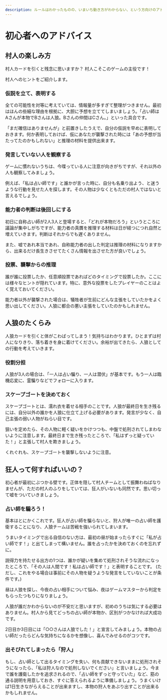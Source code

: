```yaml
---
description: ルールはわかったものの、いまいち動き方がわからない、という方向けのアドバイスです。
---
```


# 初心者へのアドバイス

## 村人の楽しみ方

村人カードを引くと残念に思いますか？ 村人こそこのゲームの主役です！

村人へのヒントをご紹介します。

### 仮説を立て、表明する

全ての可能性を対等に考えていては、情報量が多すぎて整理がつきません。最初はほんの些細な理由を根拠に、大胆に予想を立ててしまいましょう。「占い師はAさんが本物でBさんは人狼。Bさんの仲間はCさん。」といった具合です。

「まだ確信はありませんが」と前置きしたうえで、自分の仮説を早めに表明しておきます。何か表明しておけば、仮にあなたが襲撃された時には「あの予想が当たってたのかもしれない」と推理の材料を提供出来ます。

### 発言していない人を観察する

ゲームに慣れないうちは、今喋っている人に注意が向きがちですが、それ以外の人も観察してみましょう。

例えば、「私は占い師です」と誰かが言った時に、自分も名乗り出よう、と迷うような行動を見せた人を探します。その人物は少なくともただの村人ではないと言えるでしょう。

### 能力者の判断は後回しにする

初日に自称占い師が2人3人と登場すると、「どれが本物だろう」というところに議論が集中しがちですが、能力者の真贋を推理する材料は日が経つにつれ自然と増えていきます。判断はそれからでも遅くありません。

また、嘘であれ本当であれ、自称能力者の出した判定は推理の材料になりますから、出来るだけ長生きさせてたくさん情報を出させた方が良いでしょう。

### 投票、襲撃からの推理

誰が誰に投票したか、任意順投票であればどのタイミングで投票したか。ここには様々なヒントが隠れています。特に、意外な投票をしたプレイヤーのことはよく覚えておいてください。

能力者以外が襲撃された場合は、犠牲者が生前にどんな主張をしていたかをよく思い出してください。人狼に都合の悪い主張をしていたのかもしれません。

## 人狼のたくらみ

人狼カードを引くと体がこわばってしまう！気持ちはわかります。ひとまずは村人になりきり、落ち着きを身に着けてください。余裕が出てきたら、人狼としての行動を考えていきます。

### 役割分担

人狼が3人の場合は、「一人は占い騙り、一人は潜伏」が基本です。もう一人は臨機応変に、霊騙りなどでフォローに入ります。

### スケープゴートを決めておく

スケープゴートとは、濡れ衣を着せる相手のことです。人狼が最終日を生き残るには、自分以外の誰かを人狼に仕立て上げる必要があります。発言が少なく、自己主張の弱い人物がねらい目です。

狙いを定めたら、その人物に軽く疑いをかけつつも、中盤で処刑されてしまわないように注意します。最終日まで生き残ったところで、「私はずっと疑っていた！」と主張して村人を欺きましょう。

くれぐれも、スケープゴートを襲撃しないように注意。

## 狂人って何すればいいの？

初心者が最初にぶつかる壁です。正体を隠して村人チームとして振舞わねばなりませんが、ただの村人のふりをしていては、狂人がいないも同然です。思い切って嘘をついていきましょう。

### 占い師を騙ろう！

基本はとにかくこれです。狂人が占い師を騙らないと、狩人が唯一の占い師を護衛することになり、人狼チームは苦戦を強いられてしまいます。

うまいタイミングで出る自信のない方は、最初の昼が始まったらすぐに「私が占い師です！」と出てしまって構いません。誰を占ったかを決めておくのを忘れずに。

説得力を持たせる出方の1つは、誰かが疑いを集めて処刑されそうな流れになったところで、「その人は人間です！私は占い師です！」と表明することです。 \(ただし、これをやる場合は事前にその人物を疑うような発言をしていないことが条件です。\)

昼は人狼を探し、今夜の占い相手について悩み、夜はゲームマスターから判定をもらったつもりになりましょう。

人狼が誰だかわからないのが不安だと思いますが、初めのうちは気にする必要はありません。村人から見てどっちの占い師が本物か、区別がつかなければ大成功です。

2日目か3日目には「○○さんは人狼でした！」と宣言してみましょう。本物の占い師だったらどんな気持ちになるかを想像し、喜んでみせるのがコツです。

### 出そびれてしまったら「狩人」

もし、占い師として出るタイミングを失い、何も貢献できないままに処刑されそうになったら、「私は狩人なので処刑しないでください」と言いましょう。今まで誰を護衛したかを追求されるので、「占い師をずっと守っていた」など、筋の通る説明を用意しておき、すぐに答えられるように準備しましょう。うまくいけば1日生きながらえることが出来ますし、本物の狩人をあぶり出すことが出来るかもしれません。









